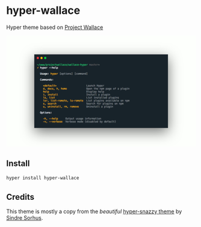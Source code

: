 # hyper-wallace

Hyper theme based on [Project Wallace](https://www.projectwallace.com)

![Screenshot](screenshot.png)

## Install

```sh
hyper install hyper-wallace
```

## Credits

This theme is mostly a copy from the *beautiful* [hyper-snazzy theme](https://github.com/sindresorhus/hyper-snazzy) by [Sindre Sorhus](https://github.com/sindresorhus).
